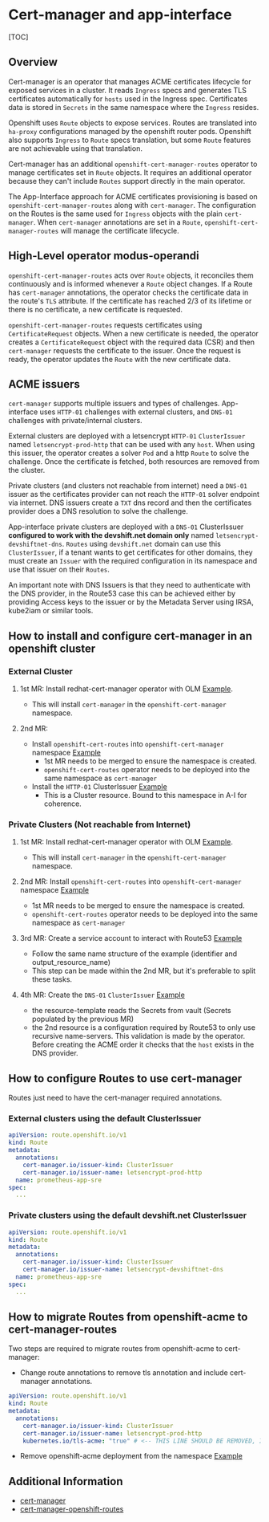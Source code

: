 # Cert-manager and app-interface

[TOC]

## Overview

Cert-manager is an operator that manages ACME certificates lifecycle for exposed services in a cluster. It reads `Ingress`
specs and generates TLS certificates automatically for `hosts` used in the Ingress spec. Certificates data is stored
in `Secrets` in the same namespace where the `Ingress` resides.

Openshift uses `Route` objects to expose services. Routes are translated into `ha-proxy` configurations managed by the
openshift router pods. Openshift also supports `Ingress` to `Route` specs translation, but some `Route` features
are not achievable using that translation.

Cert-manager has an additional `openshift-cert-manager-routes` operator to manage certificates set in `Route` objects.
It requires an additional operator because they can't include `Routes` support directly in the main operator.

The App-Interface approach for ACME certificates provisioning is based on `openshift-cert-manager-routes` along with `cert-manager`.
The configuration on the Routes is the same used for `Ingress` objects with the plain `cert-manager`. When `cert-manager` annotations
are set in a `Route`, `openshift-cert-manager-routes` will manage the certificate lifecycle.

## High-Level operator modus-operandi

`openshift-cert-manager-routes` acts over `Route` objects, it reconciles them continuously and is informed whenever a `Route` object changes. If a
Route has `cert-manager` annotations, the operator checks the certificate data in the route's `TLS` attribute. If the certificate
has reached 2/3 of its lifetime or there is no certificate, a new certificate is requested.

`openshift-cert-manager-routes` requests certificates using `CertificateRequest` objects. When a new certificate is needed, the operator
creates a `CertificateRequest` object with the required data (CSR) and then `cert-manager` requests the certificate to the issuer. Once
the request is ready, the operator updates the `Route` with the new certificate data.

## ACME issuers

`cert-manager` supports multiple issuers and types of challenges. App-interface uses `HTTP-01` challenges with external clusters,
and `DNS-01` challenges with private/internal clusters.

External clusters are deployed with a letsencrypt `HTTP-01` `ClusterIssuer` named `letsencrypt-prod-http` that can be used with any `host`.
When using this issuer, the operator creates a solver `Pod` and a http `Route` to solve the challenge. Once the certificate is fetched,
both resources are removed from the cluster.

Private clusters (and clusters not reachable from internet) need a `DNS-01` issuer as the certificates provider can not reach the `HTTP-01` solver endpoint
via internet. DNS issuers create a `TXT` dns record and then the certificates provider does a DNS resolution to solve the challenge.

App-interface private clusters are deployed with a `DNS-01` ClusterIssuer **configured to work with the devshift.net domain only** named
`letsencrypt-devshiftnet-dns`. `Routes` using `devshift.net` domain can use this `ClusterIssuer`, if a tenant wants to get certificates for
other domains, they must create an `Issuer` with the required configuration in its namespace and use that issuer on their `Routes`.

An important note with DNS Issuers is that they need to authenticate with the DNS provider, in the Route53 case this can be achieved either by providing
Access keys to the issuer or by the Metadata Server using IRSA, kube2iam or similar tools.

## How to install and configure cert-manager in an openshift cluster

### External Cluster

1. 1st MR: Install redhat-cert-manager operator with OLM [Example](https://gitlab.cee.redhat.com/service/app-interface/-/blob/master/data/openshift/app-sre-stage-02/namespaces/openshift-operators.yaml#L22-L23).
    - This will install `cert-manager` in the `openshift-cert-manager` namespace.

2. 2nd MR:
    - Install `openshift-cert-routes` into `openshift-cert-manager` namespace [Example](https://gitlab.cee.redhat.com/service/app-interface/-/blob/c42c0d0c06cb51efcf9d3b889333d7c3e60f21dc/data/services/app-sre/cicd/ci-int/saas-openshift-cert-manager-routes.yaml#L53-L55)
      - 1st MR needs to be merged to ensure the namespace is created.
      - `openshift-cert-routes` operator needs to be deployed into the same namespace as `cert-manager`
    - Install the `HTTP-01` ClusterIssuer [Example](https://gitlab.cee.redhat.com/service/app-interface/-/blob/c42c0d0c06cb51efcf9d3b889333d7c3e60f21dc/data/openshift/app-sre-stage-02/namespaces/openshift-cert-manager.yml)
      - This is a Cluster resource. Bound to this namespace in A-I for coherence.

### Private Clusters (Not reachable from Internet)

1. 1st MR: Install redhat-cert-manager operator with OLM [Example](https://gitlab.cee.redhat.com/service/app-interface/-/blob/c42c0d0c06cb51efcf9d3b889333d7c3e60f21dc/data/services/app-sre/cicd/ci-int/saas-openshift-cert-manager-routes.yaml#L53-L55).
    - This will install `cert-manager` in the `openshift-cert-manager` namespace.

2. 2nd MR: Install `openshift-cert-routes` into `openshift-cert-manager` namespace [Example](https://gitlab.cee.redhat.com/service/app-interface/-/blob/c42c0d0c06cb51efcf9d3b889333d7c3e60f21dc/data/services/app-sre/cicd/ci-int/saas-openshift-cert-manager-routes.yaml#L53-L55)
    - 1st MR needs to be merged to ensure the namespace is created.
    - `openshift-cert-routes` operator needs to be deployed into the same namespace as `cert-manager`

3. 3rd MR: Create a service account to interact with Route53 [Example](https://gitlab.cee.redhat.com/service/app-interface/-/blob/c42c0d0c06cb51efcf9d3b889333d7c3e60f21dc/data/openshift/appsres03ue1/namespaces/openshift-cert-manager.yml#L27-L63)
    - Follow the same name structure of the example (identifier and output_resource_name)
    - This step can be made within the 2nd MR, but it's preferable to split these tasks.

4. 4th MR: Create the `DNS-01` `ClusterIssuer` [Example](https://gitlab.cee.redhat.com/service/app-interface/-/blob/c42c0d0c06cb51efcf9d3b889333d7c3e60f21dc/data/openshift/appsres03ue1/namespaces/openshift-cert-manager.yml#L65-L76)
    - the resource-template reads the Secrets from vault (Secrets populated by the previous MR)
    - the 2nd resource is a configuration required by Route53 to only use recursive name-servers. This validation is made by the operator. Before creating the ACME order
      it checks that the `host` exists in the DNS provider.

## How to configure Routes to use cert-manager

Routes just need to have the cert-manager required annotations.

### External clusters using the default ClusterIssuer

```yaml
apiVersion: route.openshift.io/v1
kind: Route
metadata:
  annotations:
    cert-manager.io/issuer-kind: ClusterIssuer
    cert-manager.io/issuer-name: letsencrypt-prod-http
  name: prometheus-app-sre
spec:
  ...
```

### Private clusters using the default devshift.net ClusterIssuer

```yaml
apiVersion: route.openshift.io/v1
kind: Route
metadata:
  annotations:
    cert-manager.io/issuer-kind: ClusterIssuer
    cert-manager.io/issuer-name: letsencrypt-devshiftnet-dns
  name: prometheus-app-sre
spec:
  ...
```

## How to migrate Routes from openshift-acme to cert-manager-routes

Two steps are required to migrate routes from openshift-acme to cert-manager:

- Change route annotations to remove tls annotation and include cert-manager annotations.

```yaml
apiVersion: route.openshift.io/v1
kind: Route
metadata:
  annotations:
    cert-manager.io/issuer-kind: ClusterIssuer
    cert-manager.io/issuer-name: letsencrypt-prod-http
    kubernetes.io/tls-acme: "true" # <-- THIS LINE SHOULD BE REMOVED, IS NOT USED ANYMORE
```

- Remove openshift-acme deployment from the namespace [Example](https://gitlab.cee.redhat.com/service/app-interface/-/blob/88ca619f5363bc43f730fa5d34c6e50418d33f28/data/services/app-sre/cicd/ci-int/saas-openshift-acme.yaml#L72-L75)

## Additional Information

- [cert-manager](https://cert-manager.io/)
- [cert-manager-openshift-routes](https://github.com/cert-manager/openshift-routes)
